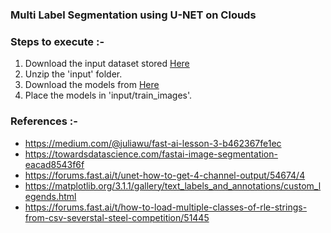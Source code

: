 ### Multi Label Segmentation using U-NET on Clouds

### Steps to execute :- 
1. Download the input dataset stored [Here](https://drive.google.com/open?id=1Wq7rocB3ADgbUrgXXKidbkJgow9_wHSP)
2. Unzip the 'input' folder.
3. Download the models from [Here](https://drive.google.com/open?id=1AnBHtvjHI8w0WAVwH1heMrohChlVp5GN)
4. Place the models in 'input/train_images'.

### References :-
* https://medium.com/@juliawu/fast-ai-lesson-3-b462367fe1ec
* https://towardsdatascience.com/fastai-image-segmentation-eacad8543f6f
* https://forums.fast.ai/t/unet-how-to-get-4-channel-output/54674/4
* https://matplotlib.org/3.1.1/gallery/text_labels_and_annotations/custom_legends.html
* https://forums.fast.ai/t/how-to-load-multiple-classes-of-rle-strings-from-csv-severstal-steel-competition/51445
